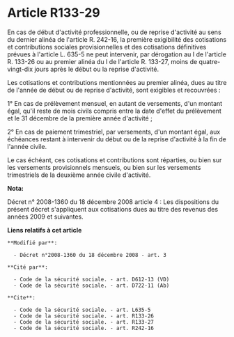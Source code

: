 # Article R133-29

En cas de début d'activité professionnelle, ou de reprise d'activité au sens du dernier alinéa de l'article R. 242-16, la
première exigibilité des cotisations et contributions sociales provisionnelles et des cotisations définitives prévues à
l'article L. 635-5 ne peut intervenir, par dérogation au I de l'article R. 133-26 ou au premier alinéa du I de l'article R.
133-27, moins de quatre-vingt-dix jours après le début ou la reprise d'activité. 

Les cotisations et contributions mentionnées au premier alinéa, dues au titre de l'année de début ou de reprise d'activité,
sont exigibles et recouvrées : 

1° En cas de prélèvement mensuel, en autant de versements, d'un montant égal, qu'il reste de mois civils compris entre la
date d'effet du prélèvement et le 31 décembre de la première année d'activité ; 

2° En cas de paiement trimestriel, par versements, d'un montant égal, aux échéances restant à intervenir du début ou de la
reprise d'activité à la fin de l'année civile. 

Le cas échéant, ces cotisations et contributions sont réparties, ou bien sur les versements provisionnels mensuels, ou bien
sur les versements trimestriels de la deuxième année civile d'activité.

**Nota:**

Décret n° 2008-1360 du 18 décembre 2008 article 4 : Les dispositions du présent décret s'appliquent aux cotisations dues au
titre des revenus des années 2009 et suivantes.

**Liens relatifs à cet article**

	**Modifié par**:

	  - Décret n°2008-1360 du 18 décembre 2008 - art. 3

	**Cité par**:

	  - Code de la sécurité sociale. - art. D612-13 (VD)
	  - Code de la sécurité sociale. - art. D722-11 (Ab)

	**Cite**:

	  - Code de la sécurité sociale. - art. L635-5
	  - Code de la sécurité sociale. - art. R133-26
	  - Code de la sécurité sociale. - art. R133-27
	  - Code de la sécurité sociale. - art. R242-16
